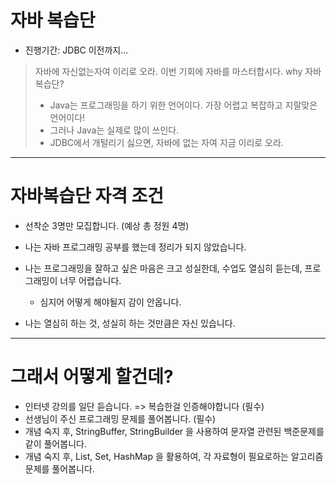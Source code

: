 # 자바 복습단

- 진행기간: JDBC 이전까지...

> 자바에 자신없는자여 이리로 오라. 이번 기회에 자바를 마스터합시다.
> why 자바 복습단?
> - Java는 프로그래밍을 하기 위한 언어이다. 가장 어렵고 복잡하고 지랄맞은 언어이다!
> - 그러나 Java는 실제로 많이 쓰인다.
> - JDBC에서 개털리기 싫으면, 자바에 없는 자여 지금 이리로 오라.

<hr>

# 자바복습단 자격 조건
- 선착순 3명만 모집합니다. (예상 총 정원 4명)

- 나는 자바 프로그래밍 공부를 했는데 정리가 되지 않았습니다.
- 나는 프로그래밍을 잘하고 싶은 마음은 크고 성실한데, 수업도 열심히 듣는데, 프로그래밍이 너무 어렵습니다.
  - 심지어 어떻게 해야될지 감이 안옵니다.
- 나는 열심히 하는 것, 성실히 하는 것만큼은 자신 있습니다.


<hr>

# 그래서 어떻게 할건데?

- 인터넷 강의를 일단 듣습니다. => 복습한걸 인증해야합니다 (필수)
- 선생님이 주신 프로그래밍 문제를 풀어봅니다. (필수)
- 개념 숙지 후, StringBuffer, StringBuilder 을 사용하여 문자열 관련된 백준문제를 같이 풀어봅니다.
- 개념 숙지 후, List, Set, HashMap 을 활용하여, 각 자료형이 필요로하는 알고리즘 문제를 풀어봅니다.
